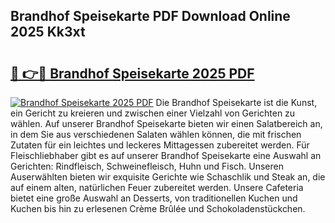 ## Brandhof Speisekarte PDF Download Online 2025 Kk3xt

# <h2><a href="http://gc882b9.nevu.top/?p=Brandhof+Speisekarte">🔗 👉🔴 Brandhof Speisekarte 2025 PDF</a></h2>

[![Brandhof Speisekarte 2025 PDF](https://i.imgur.com/dBaPXMq.png)](http://gc882b9.nevu.top/?p=Brandhof+Speisekarte)
Die Brandhof Speisekarte ist die Kunst, ein Gericht zu kreieren und zwischen einer Vielzahl von Gerichten zu wählen. Auf unserer Brandhof Speisekarte bieten wir einen Salatbereich an, in dem Sie aus verschiedenen Salaten wählen können, die mit frischen Zutaten für ein leichtes und leckeres Mittagessen zubereitet werden. Für Fleischliebhaber gibt es auf unserer Brandhof Speisekarte eine Auswahl an Gerichten: Rindfleisch, Schweinefleisch, Huhn und Fisch. Unseren Auserwählten bieten wir exquisite Gerichte wie Schaschlik und Steak an, die auf einem alten, natürlichen Feuer zubereitet werden. Unsere Cafeteria bietet eine große Auswahl an Desserts, von traditionellen Kuchen und Kuchen bis hin zu erlesenen Crème Brûlée und Schokoladenstückchen.
